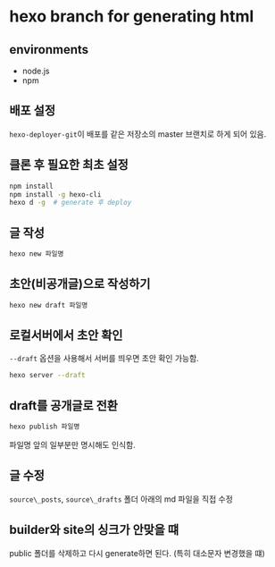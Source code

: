 # hexo branch for generating html

## environments
- node.js
- npm

## 배포 설정
`hexo-deployer-git`이 배포를 같은 저장소의 master 브랜치로 하게 되어 있음.

## 클론 후 필요한 최초 설정
```bash
npm install
npm install -g hexo-cli
hexo d -g  # generate 후 deploy
```

## 글 작성
```bash
hexo new 파일명
```

## 초안(비공개글)으로 작성하기
```bash
hexo new draft 파일명
```

## 로컬서버에서 초안 확인
`--draft` 옵션을 사용해서 서버를 띄우면 초안 확인 가능함.
```bash
hexo server --draft
```

## draft를 공개글로 전환
```bash
hexo publish 파일명
```
파일명 앞의 일부분만 명시해도 인식함. 

## 글 수정
`source\_posts`, `source\_drafts` 폴더 아래의 md 파일을 직접 수정

## builder와 site의 싱크가 안맞을 떄
public 폴더를 삭제하고 다시 generate하면 된다. (특히 대소문자 변경했을 떄)
